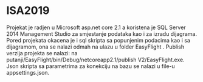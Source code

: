 # ISA2019

Projekat je radjen u Microsoft asp.net core 2.1 a koristena je SQL Server 2014 Management Studio za smjestanje podataka kao i za izradu dijagrama.
Pored projekata okacena je i sql skripta sa popunjenim podacima kao i sa dijagramom, ona se nalazi odmah na ulazu u folder EasyFlight .
Publish verzija projekta se nalazi: na putanji/EasyFlight/bin/Debug/netcoreapp2.1/publish V2/EasyFlight.exe.
Json skripta sa parametrima za konekciju na bazu se nalazi u file-u appsettings.json.



